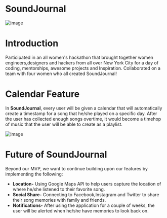 # SoundJournal
![image](https://cloud.githubusercontent.com/assets/20372701/25347623/893105e0-28e9-11e7-8511-8363e995138d.png)

# Introduction 
Participated in an all women's hackathon that brought together women engineers,designers and hackers from all over New York City for a day of coding, mentorships, awesome projects and Inspiration. Collaborated on a team with four women who all created SoundJournal! 


# Calendar Feature 
In **SoundJournal**, every user will be given a calendar that will automatically create a timestamp for a song that he/she played on a specific day. After the user has collected enough songs overtime, it would become a timehop of music that the user will be able to create as a playlist. 


![image](https://cloud.githubusercontent.com/assets/20372701/25347582/66b871d8-28e9-11e7-9533-ab671340f1d6.png)


 

# Future of SoundJournal 
Beyond our MVP, we want to continue building upon our features by implementing the following: 

* **Location-** Using Google Maps API to help users capture the location of where he/she listened to their favorite song. 
* **Social Share-** Connecting to Facebook,Instagram and Twitter to share their song memories with family and friends.
* **Notifications-** After using the application for a couple of weeks, the user will be alerted when he/she have memories to look back on. 
